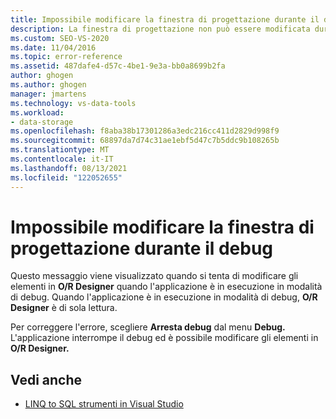 ```yaml
---
title: Impossibile modificare la finestra di progettazione durante il debug
description: La finestra di progettazione non può essere modificata durante il debug. Visualizzare informazioni su questo Visual Studio Object Relational Designer (O/R Designer).
ms.custom: SEO-VS-2020
ms.date: 11/04/2016
ms.topic: error-reference
ms.assetid: 487dafe4-d57c-4be1-9e3a-bb0a8699b2fa
author: ghogen
ms.author: ghogen
manager: jmartens
ms.technology: vs-data-tools
ms.workload:
- data-storage
ms.openlocfilehash: f8aba38b17301286a3edc216cc411d2829d998f9
ms.sourcegitcommit: 68897da7d74c31ae1ebf5d47c7b5ddc9b108265b
ms.translationtype: MT
ms.contentlocale: it-IT
ms.lasthandoff: 08/13/2021
ms.locfileid: "122052655"
---
```

# <a name="the-designer-cannot-be-modified-while-debugging"></a>Impossibile modificare la finestra di progettazione durante il debug

Questo messaggio viene visualizzato quando si tenta di modificare gli elementi in **O/R Designer** quando l'applicazione è in esecuzione in modalità di debug. Quando l'applicazione è in esecuzione in modalità di debug, **O/R Designer** è di sola lettura.

Per correggere l'errore, scegliere **Arresta debug** dal menu **Debug.** L'applicazione interrompe il debug ed è possibile modificare gli elementi in **O/R Designer.**

## <a name="see-also"></a>Vedi anche

- [LINQ to SQL strumenti in Visual Studio](../data-tools/linq-to-sql-tools-in-visual-studio2.md)
